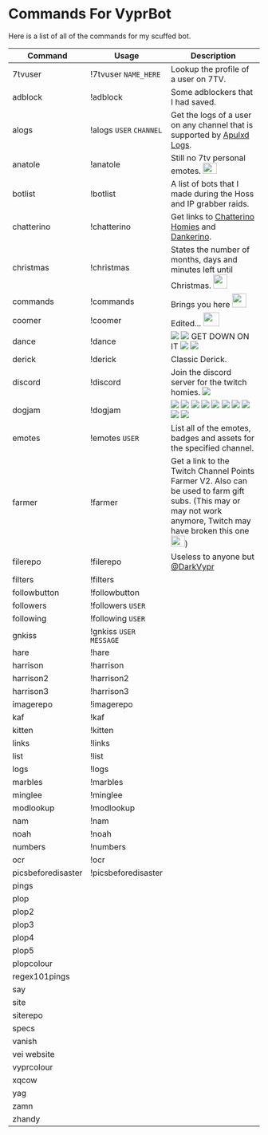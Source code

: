 # Commands For VyprBot

Here is a list of all of the commands for my scuffed bot.

| Command                 | Usage                             | Description   
| ----------------------- | --------------------------------- | ---------------------------------------
| 7tvuser                 | !7tvuser `NAME_HERE`              | Lookup the profile of a user on 7TV.
| adblock                 | !adblock                          | Some adblockers that I had saved.
| alogs                   | !alogs `USER` `CHANNEL`           | Get the logs of a user on any channel that is supported by [Apulxd Logs](https://logs.apulxd.ga/).
| anatole                 | !anatole                          | Still no 7tv personal emotes. <img src="https://cdn.frankerfacez.com/emoticon/425196/4" width="28" height="22">
| botlist                 | !botlist                          | A list of bots that I made during the Hoss and IP grabber raids.
| chatterino              | !chatterino                       | Get links to [Chatterino Homies](https://github.com/itzAlex/chatterino7/releases) and [Dankerino](https://github.com/Mm2PL/dankerino/releases/tag/nightly-build).
| christmas               | !christmas                        | States the number of months, days and minutes left until Christmas. <img src="https://cdn.betterttv.net/emote/5f91c1486f583802e38974aa/3x" width="28" height="28">
| commands                | !commands                         | Brings you here <img src="https://cdn.7tv.app/emote/60af60df84a2b8e6554d9af7/4x" width="28" height="28">
| coomer                  | !coomer                           | Edited... <img src="https://cdn.frankerfacez.com/emoticon/208616/1" width="32" height="28">
| dance                   | !dance                            | <img src="https://static-cdn.jtvnw.net/emoticons/v2/emotesv2_e88cc46144b84732929c75512e8a2d3d/default/dark/1.0"> <img src="https://static-cdn.jtvnw.net/emoticons/v2/emotesv2_e88cc46144b84732929c75512e8a2d3d/default/dark/1.0"> GET DOWN ON IT <img src="https://static-cdn.jtvnw.net/emoticons/v2/emotesv2_e88cc46144b84732929c75512e8a2d3d/default/dark/1.0"> <img src="https://static-cdn.jtvnw.net/emoticons/v2/emotesv2_e88cc46144b84732929c75512e8a2d3d/default/dark/1.0">
| derick                  | !derick                           | Classic Derick.
| discord                 | !discord                          | Join the discord server for the twitch homies. <img src="https://static-cdn.jtvnw.net/emoticons/v2/120232/default/dark/1.0">
| dogjam                  | !dogjam                           | <img src="https://cdn.7tv.app/emote/60b64abe1f00962447ef6deb/1x"> <img src="https://cdn.7tv.app/emote/60b64abe1f00962447ef6deb/1x"> <img src="https://cdn.7tv.app/emote/60b64abe1f00962447ef6deb/1x"> <img src="https://cdn.7tv.app/emote/60b64abe1f00962447ef6deb/1x"> <img src="https://cdn.7tv.app/emote/60b64abe1f00962447ef6deb/1x"> <img src="https://cdn.7tv.app/emote/60b64abe1f00962447ef6deb/1x"> <img src="https://cdn.7tv.app/emote/60b64abe1f00962447ef6deb/1x"> <img src="https://cdn.7tv.app/emote/60b64abe1f00962447ef6deb/1x"> <img src="https://cdn.7tv.app/emote/60b64abe1f00962447ef6deb/1x"> <img src="https://cdn.7tv.app/emote/60b64abe1f00962447ef6deb/1x">
| emotes                  | !emotes `USER`                    | List all of the emotes, badges and assets for the specified channel.
| farmer                  | !farmer                           | Get a link to the Twitch Channel Points Farmer V2. Also can be used to farm gift subs. (This may or may not work anymore, Twitch may have broken this one <img src="https://cdn.frankerfacez.com/emoticon/425196/4" width="28" height="22">)
| filerepo                | !filerepo                         | Useless to anyone but [@DarkVypr](https://www.twitch.tv/darkvypr)
| filters                 | !filters                          |
| followbutton            | !followbutton                     |
| followers               | !followers `USER`                 |
| following               | !following `USER`                 |
| gnkiss                  | !gnkiss `USER` `MESSAGE`          |
| hare                    | !hare                             |
| harrison                | !harrison                         |
| harrison2               | !harrison2                        |
| harrison3               | !harrison3                        |
| imagerepo               | !imagerepo                        |
| kaf                     | !kaf                              |
| kitten                  | !kitten                           |
| links                   | !links                            |
| list                    | !list                             |
| logs                    | !logs                             |
| marbles                 | !marbles                          |
| minglee                 | !minglee                          |
| modlookup               | !modlookup                        |
| nam                     | !nam                              |
| noah                    | !noah                             |
| numbers                 | !numbers                          |
| ocr                     | !ocr                              |
| picsbeforedisaster      | !picsbeforedisaster               |
| pings
| plop
| plop2
| plop3
| plop4
| plop5
| plopcolour
| regex101pings
| say
| site
| siterepo
| specs
| vanish
| vei website
| vyprcolour
| xqcow
| yag
| zamn
| zhandy
